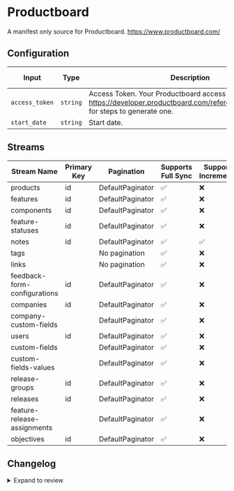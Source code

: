 # Productboard
A manifest only source for Productboard. https://www.productboard.com/

## Configuration

| Input | Type | Description | Default Value |
|-------|------|-------------|---------------|
| `access_token` | `string` | Access Token. Your Productboard access token. See https://developer.productboard.com/reference/authentication for steps to generate one. |  |
| `start_date` | `string` | Start date.  |  |

## Streams
| Stream Name | Primary Key | Pagination | Supports Full Sync | Supports Incremental |
|-------------|-------------|------------|---------------------|----------------------|
| products | id | DefaultPaginator | ✅ |  ❌  |
| features | id | DefaultPaginator | ✅ |  ❌  |
| components | id | DefaultPaginator | ✅ |  ❌  |
| feature-statuses | id | DefaultPaginator | ✅ |  ❌  |
| notes | id | DefaultPaginator | ✅ |  ✅  |
| tags |  | No pagination | ✅ |  ❌  |
| links |  | No pagination | ✅ |  ❌  |
| feedback-form-configurations | id | DefaultPaginator | ✅ |  ❌  |
| companies | id | DefaultPaginator | ✅ |  ❌  |
| company-custom-fields |  | DefaultPaginator | ✅ |  ❌  |
| users | id | DefaultPaginator | ✅ |  ❌  |
| custom-fields |  | DefaultPaginator | ✅ |  ❌  |
| custom-fields-values |  | DefaultPaginator | ✅ |  ❌  |
| release-groups | id | DefaultPaginator | ✅ |  ❌  |
| releases | id | DefaultPaginator | ✅ |  ❌  |
| feature-release-assignments |  | DefaultPaginator | ✅ |  ❌  |
| objectives | id | DefaultPaginator | ✅ |  ❌  |

## Changelog

<details>
  <summary>Expand to review</summary>

| Version | Date       | Pull Request                                             | Subject                                                                                   |
|---------|------------|----------------------------------------------------------|-------------------------------------------------------------------------------------------|
| 0.0.1   | 2024-09-13 | [45449](https://github.com/airbytehq/airbyte/pull/45449) | Initial release by [@pabloescoder](https://github.com/pabloescoder) via Connector Builder |

</details>